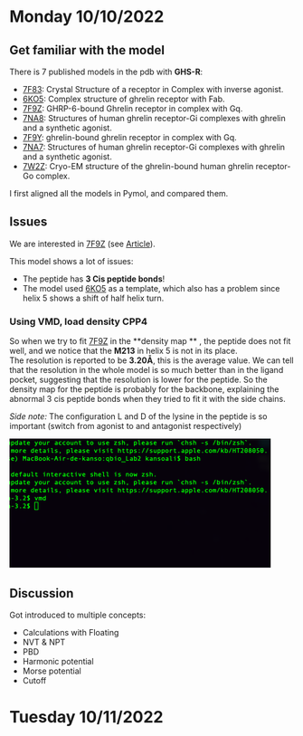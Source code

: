 
# Monday 10/10/2022

## Get familiar with the model
There is 7 published models in the pdb with **GHS-R**:
- [7F83][1]: Crystal Structure of a receptor in Complex with inverse agonist.
- [6KO5][2]: Complex structure of ghrelin receptor with Fab.
- [7F9Z][3]: GHRP-6-bound Ghrelin receptor in complex with Gq.
- [7NA8][4]: Structures of human ghrelin receptor-Gi complexes with ghrelin and a synthetic agonist.
- [7F9Y][5]: ghrelin-bound ghrelin receptor in complex with Gq.
- [7NA7][6]: Structures of human ghrelin receptor-Gi complexes with ghrelin and a synthetic agonist.
- [7W2Z][7]: Cryo-EM structure of the ghrelin-bound human ghrelin receptor-Go complex.

I first aligned all the models in Pymol, and compared them.

## Issues
We are interested in [7F9Z][8] (see [Article][9]).  

This model shows a lot of issues:
- The peptide has **3 Cis peptide bonds**!
- The model used [6KO5][10] as a template, which also has a problem since helix 5 shows a shift of half helix turn.   

### Using VMD, load density CPP4
So when we try to fit [7F9Z][11] in the **density map ** , the peptide does not fit well, and we notice that the **M213** in helix 5 is not in its place.   
The resolution is reported to be **3.20Å**, this is the average value. We can tell that the resolution in the whole model is so much better than in the ligand pocket, suggesting that the resolution is lower for the peptide. So the density map for the peptide is probably for the backbone, explaining the abnormal 3 cis peptide bonds when they tried to fit it with the side chains.  

_Side note:_ The configuration L and D of the lysine in the peptide is so important (switch from agonist to and antagonist respectively)

![test](./test.png)





## Discussion 
Got introduced to multiple concepts: 
- Calculations with Floating 
- NVT & NPT
- PBD
- Harmonic potential
- Morse potential 
- Cutoff







# Tuesday 10/11/2022

[1]:	https://www.rcsb.org/structure/7F83
[2]:	https://www.rcsb.org/structure/6KO5
[3]:	https://www.rcsb.org/structure/7F9Z
[4]:	https://www.rcsb.org/structure/7NA8
[5]:	https://www.rcsb.org/structure/7F9Y
[6]:	https://www.rcsb.org/structure/7NA7
[7]:	https://www.rcsb.org/structure/7W2Z
[8]:	https://www.rcsb.org/structure/7F9Z
[9]:	https://www.nature.com/articles/s41467-021-25364-2
[10]:	https://www.rcsb.org/structure/6KO5
[11]:	https://www.rcsb.org/structure/7F9Z

[image-1]:	file:///.file/id=6571367.43553643